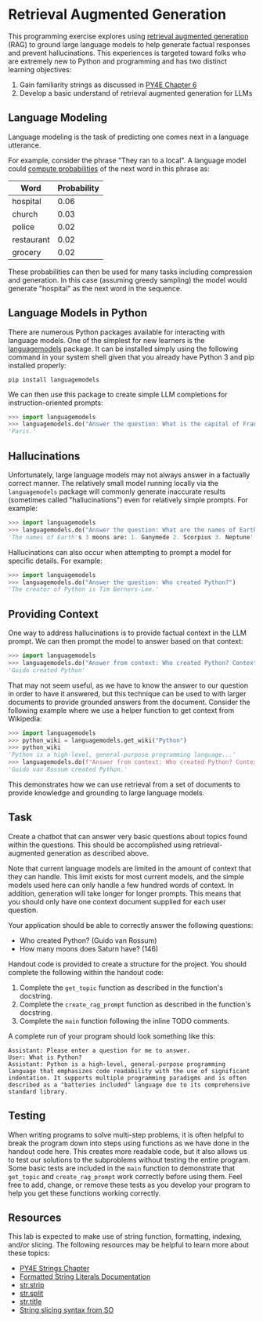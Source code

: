 Retrieval Augmented Generation
==============================

This programming exercise explores using [retrieval augmented generation](https://arxiv.org/abs/2005.11401) (RAG) to ground large language models to help generate factual responses and prevent hallucinations. This experiences is targeted toward folks who are extremely new to Python and programming and has two distinct learning objectives:

1. Gain familiarity strings as discussed in [PY4E Chapter 6](https://www.py4e.com/html3/06-strings)
2. Develop a basic understand of retrieval augmented generation for LLMs

Language Modeling
------------------

Language modeling is the task of predicting one comes next in a language utterance. 

For example, consider the phrase "They ran to a local". A language model could [compute probabilities](https://exbert-project-exbert.hf.space/client/exBERT.html?model=gpt2&modelKind=autoregressive&sentence=They%20ran%20to%20a%20local&layer=11&heads=..0,1,2,3,4,5,6,7,8,9,10,11&threshold=0.7&tokenInd=null&tokenSide=null&maskInds=..&hideClsSep=true) of the next word in this phrase as:

| Word       | Probability |
| ---------- | ----------- |
| hospital   | 0.06        |
| church     | 0.03        |
| police     | 0.02        |
| restaurant | 0.02        |
| grocery    | 0.02        |

These probabilities can then be used for many tasks including compression and generation. In this case (assuming greedy sampling) the model would generate "hospital" as the next word in the sequence.

Language Models in Python
-------------------------

There are numerous Python packages available for interacting with language models. One of the simplest for new learners is the [languagemodels](https://pypi.org/project/languagemodels/) package. It can be installed simply using the following command in your system shell given that you already have Python 3 and pip installed properly:

```
pip install languagemodels
```

We can then use this package to create simple LLM completions for instruction-oriented prompts:

```python
>>> import languagemodels
>>> languagemodels.do("Answer the question: What is the capital of France?")
'Paris.'
```

Hallucinations
--------------

Unfortunately, large language models may not always answer in a factually correct manner. The relatively small model running locally via the `languagemodels` package will commonly generate inaccurate results (sometimes called "hallucinations") even for relatively simple prompts. For example:

```python
>>> import languagemodels
>>> languagemodels.do("Answer the question: What are the names of Earth's 3 moons?")
'The names of Earth's 3 moons are: 1. Ganymede 2. Scorpius 3. Neptune'
```

Hallucinations can also occur when attempting to prompt a model for specific details. For example:

```python
>>> import languagemodels
>>> languagemodels.do("Answer the question: Who created Python?")
'The creator of Python is Tim Berners-Lee.'
```

Providing Context
-----------------

One way to address hallucinations is to provide factual context in the LLM prompt. We can then prompt the model to answer based on that context:

```python
>>> import languagemodels
>>> languagemodels.do("Answer from context: Who created Python? Context: Guido created Python.")
'Guido created Python'
```

That may not seem useful, as we have to know the answer to our question in order to have it answered, but this technique can be used to with larger documents to provide grounded answers from the document. Consider the following example where we use a helper function to get context from Wikipedia:

```python
>>> import languagemodels
>>> python_wiki = languagemodels.get_wiki("Python")
>>> python_wiki
'Python is a high-level, general-purpose programming language...'
>>> languagemodels.do(f"Answer from context: Who created Python? Context: {python_wiki}")
'Guido van Rossum created Python.'
```

This demonstrates how we can use retrieval from a set of documents to provide knowledge and grounding to large language models.

Task
----

Create a chatbot that can answer very basic questions about topics found within the questions. This should be accomplished using retrieval-augmented generation as described above.

Note that current language models are limited in the amount of context that they can handle. This limit exists for most current models, and the simple models used here can only handle a few hundred words of context. In addition, generation will take longer for longer prompts. This means that you should only have one context document supplied for each user question.

Your application should be able to correctly answer the following questions:

- Who created Python? (Guido van Rossum)
- How many moons does Saturn have? (146)

Handout code is provided to create a structure for the project. You should complete the following within the handout code:

1. Complete the `get_topic` function as described in the function's docstring.
2. Complete the `create_rag_prompt` function as described in the function's docstring.
3. Complete the `main` function following the inline TODO comments.

A complete run of your program should look something like this:

```
Assistant: Please enter a question for me to answer.
User: What is Python?
Assistant: Python is a high-level, general-purpose programming language that emphasizes code readability with the use of significant indentation. It supports multiple programming paradigms and is often described as a "batteries included" language due to its comprehensive standard library.
```

Testing
-------

When writing programs to solve multi-step problems, it is often helpful to break the program down into steps using functions as we have done in the handout code here. This creates more readable code, but it also allows us to test our solutions to the subproblems without testing the entire program. Some basic tests are included in the `main` function to demonstrate that `get_topic` and `create_rag_prompt` work correctly before using them. Feel free to add, change, or remove these tests as you develop your program to help you get these functions working correctly.

Resources
---------

This lab is expected to make use of string function, formatting, indexing, and/or slicing. The following resources may be helpful to learn more about these topics:

- [PY4E Strings Chapter](https://www.py4e.com/html3/06-strings)
- [Formatted String Literals Documentation](https://docs.python.org/3/reference/lexical_analysis.html#f-strings)
- [str.strip](https://docs.python.org/3/library/stdtypes.html#str.strip)
- [str.split](https://docs.python.org/3/library/stdtypes.html#str.split)
- [str.title](https://docs.python.org/3/library/stdtypes.html#str.title)
- [String slicing syntax from SO](https://stackoverflow.com/a/509295)
